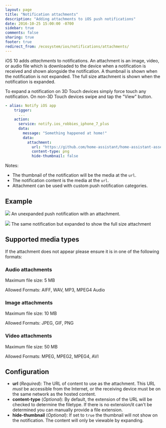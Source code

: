 ```yaml
---
layout: page
title: "Notification attachments"
description: "Adding attachments to iOS push notifications"
date: 2016-10-25 15:00:00 -0700
sidebar: true
comments: false
sharing: true
footer: true
redirect_from: /ecosystem/ios/notifications/attachments/
---
```


iOS 10 adds _attachments_ to notifications. An attachment is an image, video, or audio file which is downloaded to the device when a notification is received and shown alongside the notification. A thumbnail is shown when the notification is not expanded. The full size attachment is shown when the notification is expanded.

<p class="note">
To expand a notification on 3D Touch devices simply force touch any notification. On non-3D Touch devices swipe and tap the "View" button.
</p>

```yaml
- alias: Notify iOS app
    trigger:
      ...
    action:
      service: notify.ios_robbies_iphone_7_plus
      data:
        message: "Something happened at home!"
        data:
          attachment:
            url: "https://github.com/home-assistant/home-assistant-assets/blob/master/logo-round-192x192.png?raw=true"
            content-type: png
            hide-thumbnail: false
```

Notes:
* The thumbnail of the notification will be the media at the `url`.
* The notification content is the media at the `url`.
* Attachment can be used with custom push notification categories.

## Example

<p class='img'>
  <img src='/images/ios/attachment.png' />
  An unexpanded push notification with an attachment.
</p>

<p class='img'>
  <img src='/images/ios/expanded_attachment.png' />
  The same notification but expanded to show the full size attachment
</p>

## Supported media types

If the attachment does not appear please ensure it is in one of the following formats:

### Audio attachments

Maximum file size: 5 MB

Allowed Formats: AIFF, WAV, MP3, MPEG4 Audio

### Image attachments

Maximum file size: 10 MB

Allowed Formats: JPEG, GIF, PNG

### Video attachments

Maximum file size: 50 MB

Allowed Formats: MPEG, MPEG2, MPEG4, AVI

## Configuration

- **url** (*Required*): The URL of content to use as the attachment. This URL _must_ be accessible from the Internet, or the receiving device must be on the same network as the hosted content.
- **content-type** (*Optional*): By default, the extension of the URL will be checked to determine the filetype. If there is no extension/it can't be determined you can manually provide a file extension.
- **hide-thumbnail** (*Optional*): If set to `true` the thumbnail will not show on the notification. The content will only be viewable by expanding.
